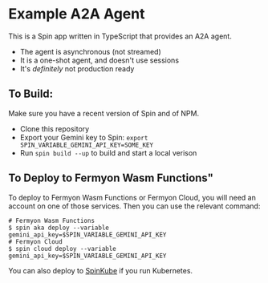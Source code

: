 # Example A2A Agent

This is a Spin app written in TypeScript that provides an A2A agent.

* The agent is asynchronous (not streamed)
* It is a one-shot agent, and doesn't use sessions
* It's _definitely_ not production ready

## To Build:

Make sure you have a recent version of Spin and of NPM.

* Clone this repository
* Export your Gemini key to Spin: `export SPIN_VARIABLE_GEMINI_API_KEY=SOME_KEY`
* Run `spin build --up` to build and start a local verison

## To Deploy to Fermyon Wasm Functions"

To deploy to Fermyon Wasm Functions or Fermyon Cloud, you will need an account on one of those services. Then you can use the relevant command:

```
# Fermyon Wasm Functions
$ spin aka deploy --variable gemini_api_key=$SPIN_VARIABLE_GEMINI_API_KEY
# Fermyon Cloud
$ spin cloud deploy --variable gemini_api_key=$SPIN_VARIABLE_GEMINI_API_KEY
```

You can also deploy to [SpinKube](https://www.spinkube.dev/docs/) if you run Kubernetes.
